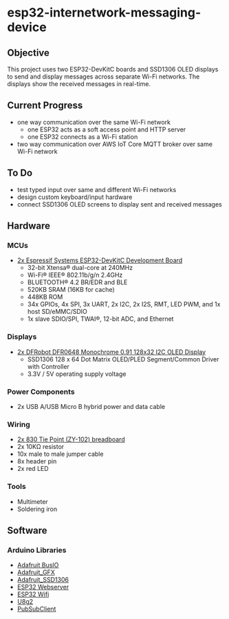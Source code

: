 # esp32-internetwork-messaging-device

## Objective
This project uses two ESP32-DevKitC boards and SSD1306 OLED displays to send and display messages across separate Wi-Fi networks. The displays show the received messages in real-time.

## Current Progress
* one way communication over the same Wi-Fi network
  * one ESP32 acts as a soft access point and HTTP server
  * one ESP32 connects as a Wi-Fi station
* two way communication over AWS IoT Core MQTT broker over same Wi-Fi network 

## To Do
* test typed input over same and different Wi-Fi networks
* design custom keyboard/input hardware
* connect SSD1306 OLED screens to display sent and received messages

## Hardware

### MCUs
- [2x Espressif Systems ESP32-DevKitC Development Board](https://au.mouser.com/pdfDocs/esp32_devkitc_v4_schSchematic.pdf)
  - 32-bit Xtensa® dual-core at 240MHz
  - Wi-Fi® IEEE® 802.11b/g/n 2.4GHz
  - BLUETOOTH® 4.2 BR/EDR and BLE
  - 520KB SRAM (16KB for cache)
  - 448KB ROM
  - 34x GPIOs, 4x SPI, 3x UART, 2x I2C, 2x I2S, RMT, LED PWM, and 1x host SD/eMMC/SDIO
  - 1x slave SDIO/SPI, TWAI®, 12-bit ADC, and Ethernet

### Displays
- [2x DFRobot DFR0648 Monochrome 0.91 128x32 I2C OLED Display](https://github.com/DFRobot/Wiki/raw/master/DFR0648/SSD1306-1.5.pdf)
  - SSD1306 128 x 64 Dot Matrix OLED/PLED Segment/Common Driver with Controller
  - 3.3V / 5V operating supply voltage

### Power Components
- 2x USB A/USB Micro B hybrid power and data cable
  
### Wiring
- [2x 830 Tie Point (ZY-102) breadboard](https://core-electronics.com.au/solderless-breadboard-830-tie-point-zy-102.html)
- 2x 10KΩ resistor
- 10x male to male jumper cable
- 8x header pin
- 2x red LED

### Tools
- Multimeter
- Soldering iron

## Software

### Arduino Libraries
- [Adafruit BusIO](https://github.com/adafruit/Adafruit_BusIO)
- [Adafruit_GFX](https://github.com/adafruit/Adafruit-GFX-Library)
- [Adafruit_SSD1306](https://github.com/adafruit/Adafruit_SSD1306)
- [ESP32 Webserver](https://github.com/espressif/arduino-esp32/tree/master/libraries/WebServer)
- [ESP32 Wifi](https://github.com/espressif/arduino-esp32/tree/master/libraries/WiFi)
- [U8g2](https://github.com/olikraus/u8g2)
- [PubSubClient](https://github.com/knolleary/pubsubclient)
